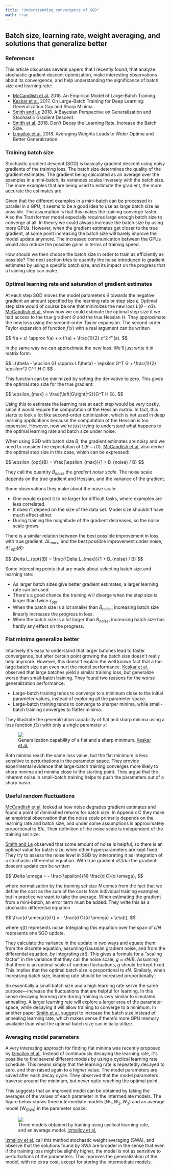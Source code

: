 ```yaml
---
title: "Understanding convergence of SGD"
math: true
---
```


## Batch size, learning rate, weight averaging, and solutions that generalize better

### References

This article discusses several papers that I recently found, that analyze stochastic gradient descent optimization, make interesting observations about its convergence, and help understanding the significance of batch size and learning rate:

* [McCandlish et al.][] 2018. An Empirical Model of Large-Batch Training.
* [Keskar et al.][] 2017. On Large-Batch Training for Deep Learning: Generalization Gap and Sharp Minima.
* [Smith and Le][] 2018. A Bayesian Perspective on Generalization and Stochastic Gradient Descent.
* [Smith et al.][] 2018. Don't Decay the Learning Rate, Increase the Batch Size.
* [Izmailov et al.][] 2018. Averaging Weights Leads to Wider Optima and Better Generalization.

### Training batch size

Stochastic gradient descent (SGD) is basically gradient descent using noisy gradients of the training loss.
The batch size determines the quality of the gradient estimates.
The gradient being calculated as an average over the examples in a mini-batch, its variances scales inversely with the batch size.
The more examples that are being used to estimate the gradient, the more accurate the estimates are.

Given that the different examples in a mini-batch can be processed in parallel in a GPU, it seems to be a good idea to use as large batch size as possible.
The assumption is that this makes the training converge faster.
Also the Transformer model especially requires large enough batch size to converge at all.
In theory we could always increase the batch size by using more GPUs.
However, when the gradient estimates get closer to the true gradient, at some point increasing the batch size will barely improve the model update anymore.
The increased communication between the GPUs would also reduce the possible gains in terms of training speed.

How should we then choose the batch size in order to train as efficiently as possible?
The next section tries to quantify the noise introduced to gradient estimates by using a specific batch size, and its impact on the progress that a training step can make.

### Optimal learning rate and saturation of gradient estimates

At each step SGD moves the model parameters <span>$\theta$</span> towards the negative gradient an amount specified by the learning rate or step size <span>$\epsilon$</span>.
Optimal step size would of course be one that minimizes the new loss <span>$L(\theta - \epsilon G)$</span>.
[McCandlish et al.][] show how we could estimate the optimal step size if we had access to the true gradient <span>$G$</span> and the true Hessian <span>$H$</span>.
They approximate the new loss using the second-order Taylor expansion.
The second-order Taylor expansion of function <span>$f(x)$</span> with a real argument can be written

<div>$$
f(a + x) \approx f(a) + x f'(a) + \frac{1}{2} x^2 f''(a).
$$</div>

In the same way we can approximate the new loss.
We'll just write it in matrix form:

<div>$$
L(\theta - \epsilon G) \approx L(\theta) - \epsilon G^T G + \frac{1}{2} \epsilon^2 G^T H G
$$</div>

This function can be minimized by setting the derivative to zero.
This gives the optimal step size for the true gradient:

<div>$$
\epsilon_{max} = \frac{\left|G\right|^2}{G^T H G}.
$$</div>

Using this to estimate the learning rate at each step would be very costly, since it would require the computation of the Hessian matrix.
In fact, this starts to look a lot like second-order optimization, which is not used in deep learning applications because the computation of the Hessian is too expensive.
However, now we're just trying to understand what happens to the optimal learning rate and batch size under noise.

When using SGD with batch size <span>$B$</span>, the gradient estimates are noisy and we need to consider the expectation of <span>$L(\theta - \epsilon G)$</span>.
[McCandlish et al.][] also derive the optimal step size in this case, which can be expressed:

<div>$$
\epsilon_{opt}(B) = \frac{\epsilon_{max}}{1 + B_{noise} / B}
$$</div>

They call the quantity <span>$B_{noise}$</span> the *gradient noise scale*.
The noise scale depends on the true gradient and Hessian, and the variance of the gradient.

Some observations they make about the noise scale:

* One would expect it to be larger for difficult tasks, where examples are less correlated.
* It doesn't depend on the size of the data set. Model size shouldn't have much effect either.
* During training the magnitude of the gradient decreases, so the noise scale grows.

There is a similar relation between the best possible improvement in loss with true gradient, <span>$\Delta L_{max}$</span>, and the best possible improvement under noise, <span>$\Delta L_{opt}(B)$</span>:

<div>$$
\Delta L_{opt}(B) = \frac{\Delta L_{max}}{1 + B_{noise} / B}
$$</div>

Some interesting points that are made about selecting batch size and learning rate:

* As larger batch sizes give better gradient estimates, a larger learning rate can be used.
* There's a good chance the training will diverge when the step size is larger than twice <span>$\epsilon_{opt}$</span>.
* When the batch size is a lot smaller than <span>$B_{noise}$</span>, increasing batch size linearly increases the progress in loss.
* When the batch size is a lot larger than <span>$B_{noise}$</span>, increasing batch size has hardly any effect on the progress.

### Flat minima generalize better

Intuitively it's easy to understand that larger batches lead to faster convergence, but after certain point growing the batch size doesn't really help anymore.
However, this doesn't explain the well known fact that a too large batch size can even hurt the model performance.
[Keskar et al.][] observed that large batches yield a similar training loss, but generalize worse than small-batch training.
They found two reasons for the worse generalization performance:

* Large-batch training tends to converge to a minimum close to the initial parameter values, instead of exploring all the parameter space.
* Large-batch training tends to converge to sharper minima, while small-batch training converges to flatter minima.

They illustrate the generalization capability of flat and sharp minima using a loss function <span>$f(x)$</span> with only a single parameter <span>$x$</span>:

<figure>
  <img src="/assets/images/flat-vs-sharp-minimum.png">
  <figcaption>
    Generalization capability of a flat and a sharp minimum.
    <a href="https://arxiv.org/abs/1609.04836">Keskar et al.</a>
  </figcaption>
</figure>

Both minima reach the same loss value, but the flat minimum is less sensitive to perturbations in the parameter space.
They provide experimental evidence that large-batch training converges more likely to sharp minima and minima close to the starting point.
They argue that the inherent noise in small-batch training helps to push the parameters out of a sharp basin.

### Useful random fluctuations

[McCandlish et al.][] looked at how noise degrades gradient estimates and found a point of diminished returns for batch size.
In Appendix C they make an empirical observation that the noise scale primarily depends on the learning rate and batch size, and under some assumptions is approximately proportional to <span>$B / \epsilon$</span>.
Their definition of the noise scale is independent of the training set size.

[Smith and Le][] observed that some amount of noise is helpful, so there is an optimal value for batch size, when other hyperparameters are kept fixed.
They try to assess the noise level in SGD by interpreting it as integration of a stochastic differential equation.
With true gradient <span>$d C / d \omega$</span> the gradient descent update can be written

<div>$$
\Delta \omega = - \frac{\epsilon}{N} \frac{d C}{d \omega},
$$</div>

where normalization by the training set size <span>$N$</span> comes from the fact that we define the cost as the sum of the costs from individual training examples, but in practice we want to take the average.
When estimating the gradient from a mini-batch, an error term must be added.
They write this as a stochastic differential equation

<div>$$
\frac{d \omega}{d t} = - \frac{d C}{d \omega} + \eta(t),
$$</div>

where <span>$\eta(t)$</span> represents noise.
Integrating this equation over the span of <span>$\epsilon / N$</span> represents one SGD update.

They calculate the variance in the update in two ways and equate them: from the discrete equation, assuming Gaussian gradient noise, and from the differential equation, by integrating <span>$\eta(t)$</span>.
This gives a formula for a "scaling factor" in the variance that they call the noise scale, <span>$g \approx \epsilon N / B$</span>.
Assuming that there is an optimal scale of random fluctuations, <span>$g$</span> should be kept fixed.
This implies that the optimal batch size is proportional to <span>$\epsilon N$</span>.
Similarly, when increasing batch size, learning rate should be increased proportionally.

So essentially a small batch size and a high learning rate serve the same purpose—increase the fluctuations that are helpful for learning.
In this sense decaying learning rate during training is very similar to simulated annealing.
A larger learning rate will explore a larger area of the parameter space, while decaying it will allow training to converge to a minimum.
In another paper [Smith et al.][] suggest to increase the batch size instead of annealing learning rate, which makes sense if there's more GPU memory available than what the optimal batch size can initially utilize.

### Averaging model parameters

A very interesting approach for finding flat minima was recently proposed by [Izmailov et al.][].
Instead of continuously decaying the learning rate, it's possible to find several different models by using a cyclical learning rate schedule.
This means simply that the learning rate is repeatedly decayed to zero, and then raised again to a higher value.
The model parameters are saved after each decay cycle.
They observed that the model parameters traverse around the minimum, but never quite reaching the optimal point.

This suggests that an improved model can be obtained by taking the averages of the values of each parameter in the intermediate models.
The figure below shows three intermediate models (<span>$W_1, W_2, W_3$</span>) and an average model (<span>$W_{SWA}$</span>) in the parameter space.

<figure>
  <img src="/assets/images/stochastic-weight-averaging.png">
  <figcaption>
    Three models obtained by training using cyclical learning rate, and an average model.
    <a href="https://arxiv.org/abs/1803.05407">Izmailov et al.</a>
  </figcaption>
</figure>

[Izmailov et al.][] call this method stochastic weight averaging (SWA), and observe that the solutions found by SWA are broader in the sense that even if the training loss might be slightly higher, the model is not as sensitive to perturbations of the parameters.
This improves the generalization of the model, with no extra cost, except for storing the intermediate models.


[McCandlish et al.]: https://arxiv.org/abs/1812.06162
[Keskar et al.]: https://arxiv.org/abs/1609.04836
[Smith and Le]: https://arxiv.org/abs/1710.06451
[Smith et al.]: https://arxiv.org/abs/1711.00489
[Izmailov et al.]: https://arxiv.org/abs/1803.05407
